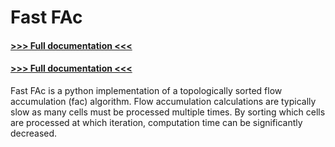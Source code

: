 # Fast FAc

#### [>>> Full documentation <<<](https://konradhafen.github.io/fast-fac/)

#### [>>> Full documentation <<<](https://konradhafen.github.io/fast-fac/)

Fast FAc is a python implementation of a topologically sorted flow accumulation (fac)
algorithm. Flow accumulation calculations are typically slow as many cells must be 
processed multiple times. By sorting which cells are processed at which iteration,
computation time can be significantly decreased.